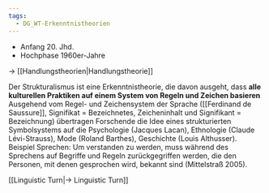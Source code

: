 ```yaml
---
tags:
  - DG_WT-Erkenntnistheorien
---
```


- Anfang 20. Jhd.
- Hochphase 1960er-Jahre

→ [[Handlungstheorien|Handlungstheorie]]

Der Strukturalismus ist eine Erkenntnistheorie, die davon ausgeht, dass **alle kulturellen Praktiken auf einem System von Regeln und Zeichen basieren** Ausgehend vom Regel- und Zeichensystem der Sprache ([[Ferdinand de Saussure]], Signifikat = Bezeichnetes, Zeicheninhalt und Signifikant = Bezeichnung) übertragen Forschende die Idee eines strukturierten Symbolsystems auf die Psychologie (Jacques Lacan), Ethnologie (Claude Lévi-Strauss), Mode (Roland Barthes), Geschichte (Louis Althusser). Beispiel Sprechen: Um verstanden zu werden, muss während des Sprechens auf Begriffe und Regeln zurückgegriffen werden, die den Personen, mit denen gesprochen wird, bekannt sind (Mittelstraß 2005).

[[Linguistic Turn|→ Linguistic Turn]]
